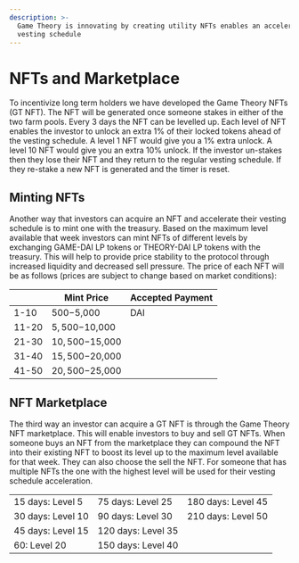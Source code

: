```yaml
---
description: >-
  Game Theory is innovating by creating utility NFTs enables an accelerated
  vesting schedule
---
```


# NFTs and Marketplace

To incentivize long term holders we have developed the Game Theory NFTs (GT NFT). The NFT will be generated once someone stakes in either of the two farm pools. Every 3 days the NFT can be levelled up. Each level of NFT enables the investor to unlock an extra 1% of their locked tokens ahead of the vesting schedule. A level 1 NFT would give you a 1% extra unlock. A level 10 NFT would give you an extra 10% unlock. If the investor un-stakes then they lose their NFT and they return to the regular vesting schedule. If they re-stake a new NFT is generated and the timer is reset.

## Minting NFTs

Another way that investors can acquire an NFT and accelerate their vesting schedule is to mint one with the treasury. Based on the maximum level available that week investors can mint NFTs of different levels by exchanging GAME-DAI LP tokens or THEORY-DAI LP tokens with the treasury. This will help to provide price stability to the protocol through increased liquidity and decreased sell pressure. The price of each NFT will be as follows (prices are subject to change based on market conditions):

|       | Mint Price      | Accepted Payment |
| ----- | --------------- | ---------------- |
| 1-10  | $500-$5,000     | DAI              |
| 11-20 | $5,500-$10,000  |                  |
| 21-30 | $10,500-$15,000 |                  |
| 31-40 | $15,500-$20,000 |                  |
| 41-50 | $20,500-$25,000 |                  |

## NFT Marketplace

The third way an investor can acquire a GT NFT is through the Game Theory NFT marketplace. This will enable investors to buy and sell GT NFTs. When someone buys an NFT from the marketplace they can compound the NFT into their existing NFT to boost its level up to the maximum level available for that week. They can also choose the sell the NFT. For someone that has multiple NFTs the one with the highest level will be used for their vesting schedule acceleration. &#x20;

|                   |                    |                    |
| ----------------- | ------------------ | ------------------ |
| 15 days: Level 5  | 75 days: Level 25  | 180 days: Level 45 |
| 30 days: Level 10 | 90 days: Level 30  | 210 days: Level 50 |
| 45 days: Level 15 | 120 days: Level 35 |                    |
| 60: Level 20      | 150 days: Level 40 |                    |

